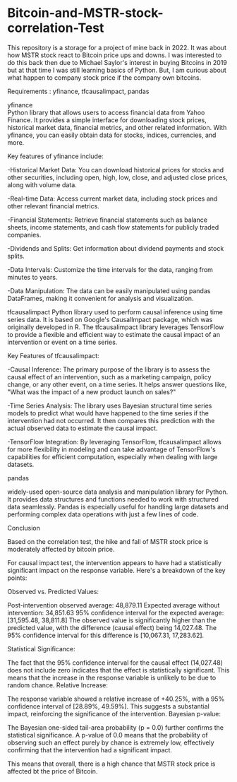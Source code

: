 # Bitcoin-and-MSTR-stock-correlation-Test
This repository is a storage for a project of mine back in 2022. It was about how MSTR stock react to Bitcoin price ups and downs. I was interested to do this back then due to Michael Saylor's interest in buying Bitcoins in 2019 but at that time I was still learning basics of Python. But, I am curious about what happen to company stock price if the company own bitcoins.

Requirements :
yfinance, tfcausalimpact, pandas

yfinance  
Python library that allows users to access financial data from Yahoo Finance. It provides a simple interface for downloading stock prices, historical market data, financial metrics, and other related information. With yfinance, you can easily obtain data for stocks, indices, currencies, and more.

Key features of yfinance include:

-Historical Market Data: You can download historical prices for stocks and other securities, including open, high, low, close, and adjusted close prices, along with volume data.

-Real-time Data: Access current market data, including stock prices and other relevant financial metrics.

-Financial Statements: Retrieve financial statements such as balance sheets, income statements, and cash flow statements for publicly traded companies.

-Dividends and Splits: Get information about dividend payments and stock splits.

-Data Intervals: Customize the time intervals for the data, ranging from minutes to years.

-Data Manipulation: The data can be easily manipulated using pandas DataFrames, making it convenient for analysis and visualization.


tfcausalimpact 
Python library used to perform causal inference using time series data. It is based on Google's CausalImpact package, which was originally developed in R. The tfcausalimpact library leverages TensorFlow to provide a flexible and efficient way to estimate the causal impact of an intervention or event on a time series.

Key Features of tfcausalimpact:

-Causal Inference: The primary purpose of the library is to assess the causal effect of an intervention, such as a marketing campaign, policy change, or any other event, on a time series. It helps answer questions like, "What was the impact of a new product launch on sales?"

-Time Series Analysis: The library uses Bayesian structural time series models to predict what would have happened to the time series if the intervention had not occurred. It then compares this prediction with the actual observed data to estimate the causal impact.

-TensorFlow Integration: By leveraging TensorFlow, tfcausalimpact allows for more flexibility in modeling and can take advantage of TensorFlow's capabilities for efficient computation, especially when dealing with large datasets.


pandas

widely-used open-source data analysis and manipulation library for Python. It provides data structures and functions needed to work with structured data seamlessly. Pandas is especially useful for handling large datasets and performing complex data operations with just a few lines of code.



Conclusion

Based on the correlation test, the hike and fall of MSTR stock price is moderately affected by bitcoin price. 

For causal impact test, the intervention appears to have had a statistically significant impact on the response variable. Here's a breakdown of the key points:

Observed vs. Predicted Values:

Post-intervention observed average: 48,879.11
Expected average without intervention: 34,851.63
95% confidence interval for the expected average: [31,595.48, 38,811.8]
The observed value is significantly higher than the predicted value, with the difference (causal effect) being 14,027.48. The 95% confidence interval for this difference is [10,067.31, 17,283.62].

Statistical Significance:

The fact that the 95% confidence interval for the causal effect (14,027.48) does not include zero indicates that the effect is statistically significant. This means that the increase in the response variable is unlikely to be due to random chance.
Relative Increase:

The response variable showed a relative increase of +40.25%, with a 95% confidence interval of [28.89%, 49.59%]. This suggests a substantial impact, reinforcing the significance of the intervention.
Bayesian p-value:

The Bayesian one-sided tail-area probability (p = 0.0) further confirms the statistical significance. A p-value of 0.0 means that the probability of observing such an effect purely by chance is extremely low, effectively confirming that the intervention had a significant impact.


This means that overall, there is a high chance that MSTR stock price is affected bt the price of Bitcoin.

